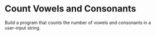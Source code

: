 # Count Vowels and Consonants
Build a program that counts the number of vowels and consonants in a user-input string.

